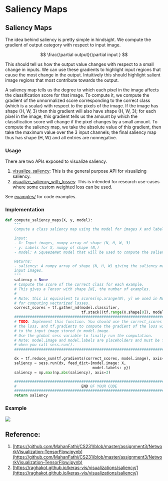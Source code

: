 # Saliency Maps

## Saliency Maps

The idea behind saliency is pretty simple in hindsight. We compute the gradient of output category with respect to input image.

$$
\frac{\partial output}{\partial input }
$$

This should tell us how the output value changes with respect to a small change in inputs. We can use these gradients to highlight input regions that cause the most change in the output. Intuitively this should highlight salient image regions that most contribute towards the output.

A saliency map tells us the degree to which each pixel in the image affects the classification score for that image. To compute it, we compute the gradient of the unnormalized score corresponding to the correct class (which is a scalar) with respect to the pixels of the image. If the image has shape (H, W, 3) then this gradient will also have shape (H, W, 3); for each pixel in the image, this gradient tells us the amount by which the classification score will change if the pixel changes by a small amount. To compute the saliency map, we take the absolute value of this gradient, then take the maximum value over the 3 input channels; the final saliency map thus has shape (H, W) and all entries are nonnegative.

### Usage

There are two APIs exposed to visualize saliency.

1. [visualize\_saliency](https://raghakot.github.io/keras-vis/vis.visualization#visualize\_saliency): This is the general purpose API for visualizing saliency.
2. [visualize\_saliency\_with\_losses](https://raghakot.github.io/keras-vis/vis.visualization#visualize\_saliency\_with\_losses): This is intended for research use-cases where some custom weighted loss can be used.

See [examples/](https://github.com/raghakot/keras-vis/tree/master/examples) for code examples.

### Implementation

```python
def compute_saliency_maps(X, y, model):
    """
    Compute a class saliency map using the model for images X and labels y.

    Input:
    - X: Input images, numpy array of shape (N, H, W, 3)
    - y: Labels for X, numpy of shape (N,)
    - model: A SqueezeNet model that will be used to compute the saliency map.

    Returns:
    - saliency: A numpy array of shape (N, H, W) giving the saliency maps for the
    input images.
    """
    saliency = None
    # Compute the score of the correct class for each example.
    # This gives a Tensor with shape [N], the number of examples.
    #
    # Note: this is equivalent to scores[np.arange(N), y] we used in NumPy
    # for computing vectorized losses.
    correct_scores = tf.gather_nd(model.classifier,
                                  tf.stack((tf.range(X.shape[0]), model.labels), axis=1))
    ###############################################################################
    # TODO: Implement this function. You should use the correct_scores to compute #
    # the loss, and tf.gradients to compute the gradient of the loss with respect #
    # to the input image stored in model.image.                                   #
    # Use the global sess variable to finally run the computation.                #
    # Note: model.image and model.labels are placeholders and must be fed values  #
    # when you call sess.run().                                                   #
    ###############################################################################

    dx = tf.reduce_sum(tf.gradients(correct_scores, model.image), axis=0)
    saliency = sess.run(dx, feed_dict={model.image: X,
                                       model.labels: y})
    saliency = np.max(np.abs(saliency), axis=3)

    ##############################################################################
    #                             END OF YOUR CODE                               #
    ##############################################################################
    return saliency
```

### Example

![](<../.gitbook/assets/saliency\_maps (1).png>)

## Reference:

1. [https://github.com/MahanFathi/CS231/blob/master/assignment3/NetworkVisualization-TensorFlow.ipynb](https://github.com/MahanFathi/CS231/blob/master/assignment3/NetworkVisualization-TensorFlow.ipynb)
2. [https://raghakot.github.io/keras-vis/visualizations/saliency/](https://raghakot.github.io/keras-vis/visualizations/saliency/)
